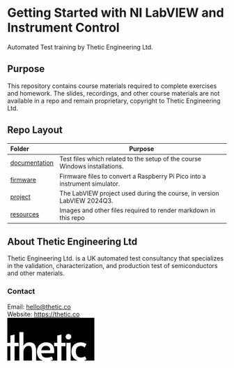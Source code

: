 # Getting Started with NI LabVIEW and Instrument Control

Automated Test training by Thetic Engineering Ltd.

## Purpose

This repository contains course materials required to complete exercises and homework.  The slides, recordings, and other course materials are not available in a repo and remain proprietary, copyright to Thetic Engineering Ltd.

## Repo Layout

| Folder                           | Purpose                                                                    |
| :------------------------------- | -------------------------------------------------------------------------- |
| [documentation](/documentation/) | Test files which related to the setup of the course Windows installations. |
| [firmware](/firmware/)           | Firmware files to convert a Raspberry Pi Pico into a instrument simulator. |
| [project](/project)              | The LabVIEW project used during the course, in version LabVIEW 2024Q3.     |
| [resources](/resources)          | Images and other files required to render markdown in this repo            |

## About Thetic Engineering Ltd

Thetic Engineering Ltd. is a UK automated test consultancy that specializes in the validation, characterization, and production test of semiconductors and other materials.

### Contact

Email: <hello@thetic.co>  
Website: <https://thetic.co>  
![thetic's logo](/resources/thetic_logo_web_xsmall.png)  
